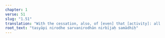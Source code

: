 ```yaml
---
chapter: 1
verse: 51
slug: "1.51"
translation: "With the cessation, also, of [even] that [activity]: all [mental activity] ceases. This is the seedless *samādhi*."
root_text: "tasyāpi nirodhe sarvanirodhān nirbījaḥ samādhiḥ"
---
```


